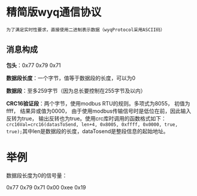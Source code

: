 # 精简版wyq通信协议

    为了满足实时性要求，直接使用二进制表示数据（wyqProtocol采用ASCII码）

## 消息构成

**包头**：0x77 0x79 0x71

**数据段长度**：一个字节，值等于数据段的长度，可以为0

**数据段**：至多259字节（因为总长要控制在255字节及以内）

**CRC16验证段**：两个字节，使用modbus RTU的规则。多项式为8055， 初值为ffff， 结果异或值为0000， 由于使用modbus传输信号时是低位在前，因此输入反转为true， 输出反转也为true。使用crc库时调用的函数格式如下：`crc16Val=crc16(datasToSend, len+4, 0x8005, 0xffff, 0x0000, true, true);`其中len是数据段的长度，dataTosend是整段信息的起始地址。

# 举例

数据段长度为0的信号量：

0x77 0x79 0x71 0x00 0xee 0x19
